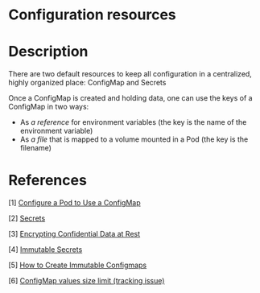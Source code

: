 # Configuration resources

# Description

There are two default resources to keep all configuration in a centralized, highly organized place:
ConfigMap and Secrets

Once a ConfigMap is created and holding data, one can use the keys of a ConfigMap in two ways:
* As _a reference_ for environment variables (the key is the name of the environment variable)
* As _a file_ that is mapped to a volume mounted in a Pod (the key is the filename)

# References

[1] [Configure a Pod to Use a ConfigMap](https://kubernetes.io/docs/tasks/configure-pod-container/configure-pod-configmap/)

[2] [Secrets](https://kubernetes.io/docs/concepts/configuration/secret/)

[3] [Encrypting Confidential Data at Rest](https://kubernetes.io/docs/tasks/administer-cluster/encrypt-data/)

[4] [Immutable Secrets](https://kubernetes.io/docs/concepts/configuration/secret/#secret-immutable)

[5] [How to Create Immutable Configmaps](https://www.cloudytuts.com/tutorials/kubernetes/how-to-create-immutable-configmaps-and-secrets/)

[6] [ConfigMap values size limit (tracking issue)](https://github.com/kubernetes/kubernetes/issues/19781)